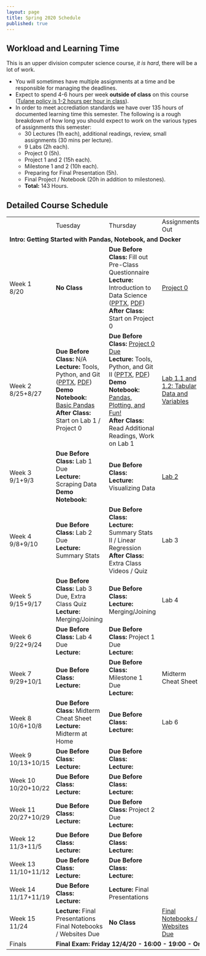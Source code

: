 ```yaml
---
layout: page
title: Spring 2020 Schedule
published: true
---
```


## Workload and Learning Time

This is an upper division computer science course, *it is hard*, there will be a lot of work.
* You will sometimes have multiple assignments at a time and be responsible for managing the deadlines.  
* Expect to spend 4-6 hours per week **outside of class** on this course ([Tulane policy is 1-2 hours per hour in class](https://catalog.tulane.edu/)).  
* In order to meet accrediation standards we have over 135 hours of documented learning time this semester.  The following is a rough breakdown of how long you should expect to work on the various types of assignments this semester:  
  * 30 Lectures (1h each), additional readings, review, small assignments (30 mins per lecture).
  * 9 Labs (2h each).
  * Project 0 (5h).
  * Project 1 and 2 (15h each).
  * Milestone 1 and 2 (10h each).
  * Preparing for Final Presentation (5h).
  * Final Project / Notebook (20h in addition to milestones).
  * **Total:** 143 Hours.

## Detailed Course Schedule

<table>
  <tr>
   <td>
   </td>
   <td>Tuesday
   </td>
   <td>Thursday
   </td>
   <td>Assignments Out
   </td>
   <td>Additional Reading
   </td>
  </tr>
  <tr>
   <td colspan="5" ><strong>Intro: Getting Started with Pandas, Notebook, and Docker</strong>
   </td>
  </tr>
  <tr>
   <td>Week 1
<br>
8/20
   </td>
   <td><strong>No Class</strong>
   </td>
   <td><strong>Due Before Class: </strong>Fill out Pre-Class Questionnaire
<br>
<strong>Lecture: </strong>Introduction to Data Science (<a href="https://drive.google.com/open?id=1F1XyjJZQk6uJhEVoHaZRXUjP9yoA06_1">PPTX</a>, <a href="https://drive.google.com/open?id=1xeXhxEcZmMGU11PqAp8KG_WjlVKNeGNe">PDF</a>)
<br>
<strong>After Class: </strong>Start on Project 0
   </td>
   <td><a href="https://github.com/nmattei/cmps3160/tree/master/_projects/project0">Project 0</a>
   </td>
   <td><a href="https://www.economist.com/graphic-detail/2018/07/26/python-is-becoming-the-worlds-most-popular-coding-language">Economist Article on Python</a>
<br>
<a href="https://fivethirtyeight.com/features/what-the-fox-knows/">FiveThirtyEight - What the Fox Knows</a>
   </td>
  </tr>
  <tr>
   <td>Week 2
<br>
8/25+8/27
   </td>
   <td><strong>Due Before Class: </strong>N/A
<br>
<strong>Lecture: </strong>Tools, Python, and Git (<a href="https://drive.google.com/open?id=1Ezwmu5HWW2TUYtjQIz-aiCYZF9Vh1yPo">PPTX</a>, <a href="https://drive.google.com/open?id=19tJCt_4u6uvO02OauJdHwZBPlbRyVQhx">PDF</a>)
<br>
<strong>Demo Notebook: </strong><a href="https://github.com/nmattei/cmps3160/blob/master/_notebooks/Lecture02-BasicPython.ipynb">Basic Pandas</a>
<br>
<strong>After Class: </strong>Start on Lab 1 / Project 0
   </td>
   <td><strong>Due Before Class: </strong><a href="https://tulane.instructure.com/">Project 0 Due</a>
<br>
<strong>Lecture: </strong>Tools, Python, and Git II (<a href="https://drive.google.com/open?id=1Ezwmu5HWW2TUYtjQIz-aiCYZF9Vh1yPo">PPTX</a>, <a href="https://drive.google.com/open?id=19tJCt_4u6uvO02OauJdHwZBPlbRyVQhx">PDF</a>)
<br>
<strong>Demo Notebook: </strong><a href="https://github.com/nmattei/cmps3160/blob/master/_notebooks/Lecture03-PandasDataPlotting.ipynb">Pandas, Plotting, and Fun!</a>
<br>
<strong>After Class: </strong>Read Additional Readings, Work on Lab 1
   </td>
   <td><a href="https://github.com/nmattei/cmps3160/tree/master/_labs/Lab01">Lab 1.1 and 1.2: Tabular Data and Variables</a>
   </td>
   <td><a href="https://conda.io/projects/conda/en/latest/user-guide/getting-started.html">Getting Started with Anaconda</a>
<br>
<a href="https://www.atlassian.com/git/tutorials/comparing-workflows">Git Workflows</a>
<br>
<a href="https://medium.freecodecamp.org/a-beginner-friendly-introduction-to-containers-vms-and-docker-79a9e3e119b">Intro to Docker</a>
<br>
<a href="https://pandas.pydata.org/pandas-docs/stable/user_guide/10min.html">10 Mins to Pandas</a>
   </td>
  </tr>
  <tr>
   <td>Week 3
<br>
9/1+9/3
   </td>
   <td><strong>Due Before Class: </strong>Lab 1 Due
<br>
<strong>Lecture: </strong>Scraping Data
<br>
<strong>Demo Notebook:</strong>
   </td>
   <td><strong>Due Before Class: </strong>
<br>
<strong>Lecture: </strong>Visualizing Data
   </td>
   <td><a href="https://github.com/nmattei/cmps3160/tree/master/_labs/Lab02">Lab 2</a>
   </td>
   <td><a href="https://drive.google.com/open?id=1SWw2QXKPGJv99_a4VceEdBkmnB2Zljb5">Hand Pandas Cheat Sheet</a>
   </td>
  </tr>
  <tr>
   <td>Week 4
<br>
9/8+9/10
   </td>
   <td><strong>Due Before Class: </strong>Lab 2 Due
<br>
<strong>Lecture: </strong>Summary Stats
   </td>
   <td><strong>Due Before Class: </strong>
<br>
<strong>Lecture: </strong>Summary Stats II / Linear Regression
<br>
<strong>After Class: </strong>Extra Class Videos / Quiz
   </td>
   <td>Lab 3
   </td>
   <td>
   </td>
  </tr>
  <tr>
   <td>Week 5
<br>
9/15+9/17
   </td>
   <td><strong>Due Before Class: </strong>Lab 3 Due, Extra Class Quiz
<br>
<strong>Lecture: </strong>Merging/Joining
   </td>
   <td><strong>Due Before Class: </strong>
<br>
<strong>Lecture: </strong>Merging/Joining
   </td>
   <td>Lab 4
   </td>
   <td>
   </td>
  </tr>
  <tr>
   <td>Week 6
<br>
9/22+9/24
   </td>
   <td><strong>Due Before Class: </strong>Lab 4 Due
<br>
<strong>Lecture:</strong>
   </td>
   <td><strong>Due Before Class: </strong>Project 1 Due
<br>
<strong>Lecture:</strong>
   </td>
   <td>
   </td>
   <td>
   </td>
  </tr>
  <tr>
   <td>Week 7
<br>
9/29+10/1
   </td>
   <td><strong>Due Before Class: </strong>
<br>
<strong>Lecture:</strong>
   </td>
   <td><strong>Due Before Class: </strong>Milestone 1 Due
<br>
<strong>Lecture:</strong>
   </td>
   <td>Midterm Cheat Sheet
   </td>
   <td>
   </td>
  </tr>
  <tr>
   <td>Week 8
<br>
10/6+10/8
   </td>
   <td><strong>Due Before Class: </strong>Midterm Cheat Sheet
<br>
<strong>Lecture: </strong>Midterm at Home
   </td>
   <td><strong>Due Before Class: </strong>
<br>
<strong>Lecture:</strong>
   </td>
   <td>Lab 6
   </td>
   <td>
   </td>
  </tr>
  <tr>
   <td>Week 9
<br>
10/13+10/15
   </td>
   <td><strong>Due Before Class: </strong>
<br>
<strong>Lecture:</strong>
   </td>
   <td><strong>Due Before Class: </strong>
<br>
<strong>Lecture:</strong>
   </td>
   <td>
   </td>
   <td>
   </td>
  </tr>
  <tr>
   <td>Week 10
<br>
10/20+10/22
   </td>
   <td><strong>Due Before Class: </strong>
<br>
<strong>Lecture:</strong>
   </td>
   <td><strong>Due Before Class: </strong>
<br>
<strong>Lecture:</strong>
   </td>
   <td>
   </td>
   <td>
   </td>
  </tr>
  <tr>
   <td>Week 11
<br>
20/27+10/29
   </td>
   <td><strong>Due Before Class: </strong>
<br>
<strong>Lecture:</strong>
   </td>
   <td><strong>Due Before Class: </strong>Project 2 Due
<br>
<strong>Lecture:</strong>
   </td>
   <td>
   </td>
   <td>
   </td>
  </tr>
  <tr>
   <td>Week 12
<br>
11/3+11/5
   </td>
   <td><strong>Due Before Class: </strong>
<br>
<strong>Lecture:</strong>
   </td>
   <td><strong>Due Before Class: </strong>
<br>
<strong>Lecture:</strong>
   </td>
   <td>
   </td>
   <td>
   </td>
  </tr>
  <tr>
   <td>Week 13
<br>
11/10+11/12
   </td>
   <td><strong>Due Before Class: </strong>
<br>
<strong>Lecture:</strong>
   </td>
   <td><strong>Due Before Class: </strong>
<br>
<strong>Lecture:</strong>
   </td>
   <td>
   </td>
   <td>
   </td>
  </tr>
  <tr>
   <td>Week 14
<br>
11/17+11/19
   </td>
   <td><strong>Due Before Class: </strong>
<br>
<strong>Lecture:</strong>
   </td>
   <td><strong>Lecture: </strong>Final Presentations
   </td>
   <td>
   </td>
   <td>
   </td>
  </tr>
  <tr>
   <td>Week 15
<br>
11/24
   </td>
   <td><strong>Lecture: </strong>Final Presentations
<br>
Final Notebooks / Websites Due
   </td>
   <td><strong>No Class</strong>
   </td>
   <td><a href="https://nmattei.github.io/cmps3160/projects/FinalTutorial/">Final Notebooks / Websites Due</a>
   </td>
   <td>
   </td>
  </tr>
  <tr>
   <td>Finals
   </td>
   <td colspan="4" ><strong>Final Exam: Friday 12/4/20 - 16:00 - 19:00 - On Zoom</strong>
   </td>
  </tr>
</table>

